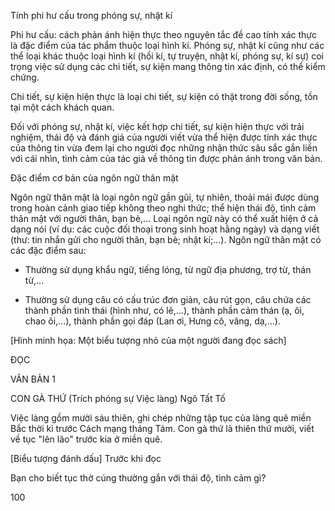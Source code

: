 Tính phi hư cấu trong phóng sự, nhật kí

Phi hư cấu: cách phản ánh hiện thực theo nguyên tắc đề cao tính xác thực là đặc điểm của tác phẩm thuộc loại hình kí. Phóng sự, nhật kí cũng như các thể loại khác thuộc loại hình kí (hồi kí, tự truyện, nhật kí, phóng sự, kí sự) coi trọng việc sử dụng các chi tiết, sự kiện mang thông tin xác định, có thể kiểm chứng.

Chi tiết, sự kiện hiện thực là loại chi tiết, sự kiện có thật trong đời sống, tồn tại một cách khách quan.

Đối với phóng sự, nhật kí, việc kết hợp chi tiết, sự kiện hiện thực với trải nghiệm, thái độ và đánh giá của người viết vừa thể hiện được tính xác thực của thông tin vừa đem lại cho người đọc những nhận thức sâu sắc gắn liền với cái nhìn, tình cảm của tác giả về thông tin được phản ánh trong văn bản.

Đặc điểm cơ bản của ngôn ngữ thân mật

Ngôn ngữ thân mật là loại ngôn ngữ gần gũi, tự nhiên, thoải mái được dùng trong hoàn cảnh giao tiếp không theo nghi thức; thể hiện thái độ, tình cảm thân mật với người thân, bạn bè,... Loại ngôn ngữ này có thể xuất hiện ở cả dạng nói (ví dụ: các cuộc đối thoại trong sinh hoạt hằng ngày) và dạng viết (thư: tin nhắn gửi cho người thân, bạn bè; nhật kí;...). Ngôn ngữ thân mật có các đặc điểm sau:

- Thường sử dụng khẩu ngữ, tiếng lóng, từ ngữ địa phương, trợ từ, thán từ,...

- Thường sử dụng câu có cấu trúc đơn giản, câu rút gọn, câu chứa các thành phần tình thái (hình như, có lẽ,...), thành phần cảm thán (ạ, ôi, chao ôi,...), thành phần gọi đáp (Lan ơi, Hưng cô, vâng, dạ,...).

[Hình minh họa: Một biểu tượng nhỏ của một người đang đọc sách]

ĐỌC

VĂN BẢN 1

CON GÀ THỨ
(Trích phóng sự Việc làng)
Ngô Tất Tố

Việc làng gồm mười sáu thiên, ghi chép những tập tục của làng quê miền Bắc thời kì trước Cách mạng tháng Tám. Con gà thứ là thiên thứ mười, viết về tục "lên lão" trước kia ở miền quê.

[Biểu tượng đánh dấu] Trước khi đọc

Bạn cho biết tục thờ cúng thường gắn với thái độ, tình cảm gì?

100